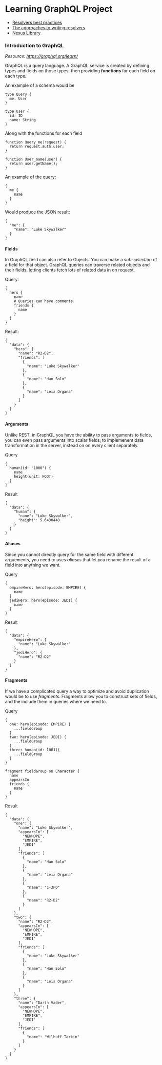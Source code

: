 # Learning GraphQL Project
      
- [Resolvers best practices](https://medium.com/paypal-engineering/graphql-resolvers-best-practices-cd36fdbcef55)
- [The approaches to writing resolvers](https://www.prisma.io/blog/the-problems-of-schema-first-graphql-development-x1mn4cb0tyl3)
- [Nexus Library](https://www.prisma.io/blog/introducing-graphql-nexus-code-first-graphql-server-development-ll6s1yy5cxl5)

### Introduction to GraphQL

*Resource: https://graphql.org/learn/*

GraphQL is a query language. A GraphQL service is created by defining types and fields on those types, then providing **functions** for each field on each type.

An example of a schema would be

```
type Query {
  me: User
}

type User {
  id: ID
  name: String
}
```

Along with the functions for each field

```
function Query_me(request) {
  return request.auth.user;
}

function User_name(user) {
  return user.getName();
}
```

An example of the query:

```
{
  me {
    name
  }
}
```

Would produce the JSON result:

```
{
  "me": {
    "name": "Luke Skywalker"
  }
}
```

#### Fields

In GraphQL field can also refer to Objects. You can make a *sub-selection* of a field for that object. GraphQL queries can traverse related objects and their fields, letting clients fetch lots of related data in on request.

Query:

```
{
  hero {
    name
    # Queries can have comments!
    friends {
      name
    }
  }
}
```

Result:

```
{
  "data": {
    "hero": {
      "name": "R2-D2",
      "friends": [
        {
          "name": "Luke Skywalker"
        },
        {
          "name": "Han Solo"
        },
        {
          "name": "Leia Organa"
        }
      ]
    }
  }
}
```

#### Arguments

Unlike REST, in GraphQL you have the ability to pass arguments to fields, you can even pass arguments into scalar fields, to implemenent data transformation in the server, instead on on every client separately.

Query

```
{
  human(id: "1000") {
    name
    height(unit: FOOT)
  }
}
```

Result

```
{
  "data": {
    "human": {
      "name": "Luke Skywalker",
      "height": 5.6430448
    }
  }
}
```

#### Aliases

Since you cannot directly query for the same field with different arguements, you need to uses *aliases* that let you rename the result of a field into anything we want.

Query

```
{
  empireHero: hero(episode: EMPIRE) {
    name
  }
  jediHero: hero(episode: JEDI) {
    name
  }
}
```

Result

```
{
  "data": {
    "empireHero": {
      "name": "Luke Skywalker"
    },
    "jediHero": {
      "name": "R2-D2"
    }
  }
}
```

#### Fragments

If we have a complicated query a way to optimize and avoid duplication would be to use *fragments*. Fragments allow you to construct sets of fields, and the include them in queries where we need to.

Query

```
{
  one: hero(episode: EMPIRE) {
    ...fieldGroup
  }
  two: hero(episode: JEDI) {
    ...fieldGroup
  }
  three: human(id: 1001){
    ...fieldGroup
  }
}

fragment fieldGroup on Character {
  name
  appearsIn
  friends {
    name
  }
}
```

Result

```
{
  "data": {
    "one": {
      "name": "Luke Skywalker",
      "appearsIn": [
        "NEWHOPE",
        "EMPIRE",
        "JEDI"
      ],
      "friends": [
        {
          "name": "Han Solo"
        },
        {
          "name": "Leia Organa"
        },
        {
          "name": "C-3PO"
        },
        {
          "name": "R2-D2"
        }
      ]
    },
    "two": {
      "name": "R2-D2",
      "appearsIn": [
        "NEWHOPE",
        "EMPIRE",
        "JEDI"
      ],
      "friends": [
        {
          "name": "Luke Skywalker"
        },
        {
          "name": "Han Solo"
        },
        {
          "name": "Leia Organa"
        }
      ]
    },
    "three": {
      "name": "Darth Vader",
      "appearsIn": [
        "NEWHOPE",
        "EMPIRE",
        "JEDI"
      ],
      "friends": [
        {
          "name": "Wilhuff Tarkin"
        }
      ]
    }
  }
}
```

